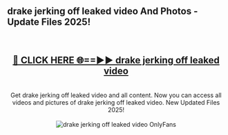 <h2>drake jerking off leaked video And Photos - Update Files 2025!</h2>
<br>
<div align="center">
<h2><a href="https://linkcuts.com/hfmhzwbr" rel="nofollow">🔴 CLICK HERE 🌐==►► drake jerking off leaked video</a></h2>
<br>
Get drake jerking off leaked video and all content. Now you can access all videos and pictures of drake jerking off leaked video. New Updated Files 2025!
<br>
<br>
<a href="https://linkcuts.com/hfmhzwbr" rel="nofollow" data-target="animated-image.originalLink"><img src="https://i.ibb.co.com/WyWwxjT/player-gif2.gif" alt="drake jerking off leaked video OnlyFans" style="max-width: 100%; display: inline-block;" data-target="animated-image.originalImage"></a>
</div>
<br>